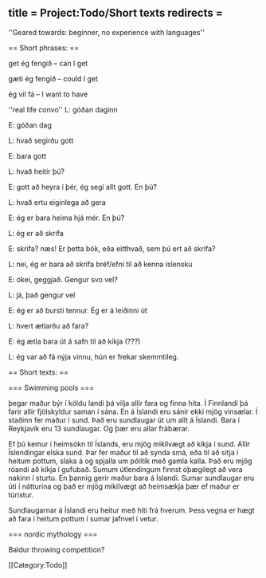 title = Project:Todo/Short texts
redirects =
---

''Geared towards: beginner, no experience with languages''

== Short phrases: ==

get ég fengið – can I get

gæti ég fengið – could I get

ég vil fá – I want to have

''real life convo'' L: góðan daginn

E: góðan dag

L: hvað segirðu gott

E: bara gott

L: hvað heitir þú?

E: gott að heyra í þér, ég segi allt gott. En þú?

L: hvað ertu eiginlega að gera

E: ég er bara heima hjá mér. En þú?

L: ég er að skrifa

E: skrifa? næs! Er þetta bók, eða eitthvað, sem þú ert að skrifa?

L: nei, ég er bara að skrifa bréf/efni til að kenna íslensku

E: ókei, geggjað. Gengur svo vel?

L: já, það gengur vel

E: ég er að bursti tennur. Ég er á leiðinni út

L: hvert ætlarðu að fara?

E: ég ætla bara út á safn til að kíkja (???)

L: ég var að fá nýja vinnu, hún er frekar skemmtileg.

== Short texts: ==

=== Swimming pools ===

þegar maður býr í köldu landi þá vilja allir fara og finna hita. Í Finnlandi þá farir allir fjölskyldur saman í sána. En á Íslandi eru sánir ekki mjög vinsælar. Í staðinn fer maður í sund. Það eru sundlaugar út um allt á Íslandi. Bara í Reykjavík eru 13 sundlaugar. Og þær eru allar frábærar.

Ef þú kemur í heimsókn til Íslands, eru mjög mikilvægt að kíkja í sund. Allir Íslendingar elska sund. Þar fer maður til að synda smá, eða til að sitja í heitum pottum, slaka á og spjalla um pólítík með gamla kalla. Það eru mjög róandi að kíkja í gufubað. Sumum útlendingum finnst óþægilegt að vera nakinn í sturtu. En þannig gerir maður bara á Íslandi. Sumar sundlaugar eru úti í nátturina og það er mjög mikilvægt að heimsækja þær ef maður er túristur.

Sundlaugarnar á Íslandi eru heitur með hiti frá hverum. Þess vegna er hægt að fara í heitum pottum í sumar jafnvel í vetur.

=== nordic mythology ===

Baldur throwing competition?

[[Category:Todo]]